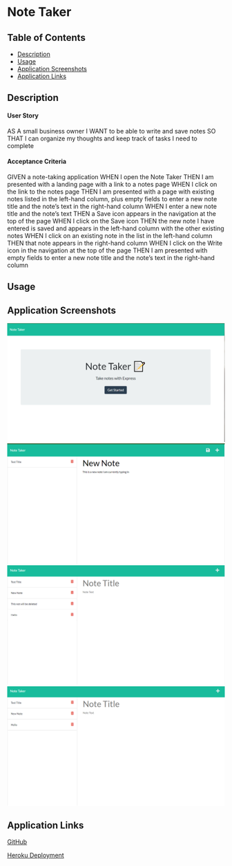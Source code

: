 # Note Taker


## Table of Contents

- [Description](#Description)
- [Usage](#Usage)
- [Application Screenshots](#application-screenshots)
- [Application Links](#application-links)


## Description
#### User Story 

AS A small business owner
I WANT to be able to write and save notes
SO THAT I can organize my thoughts and keep track of tasks I need to complete


#### Acceptance Criteria

GIVEN a note-taking application
WHEN I open the Note Taker
THEN I am presented with a landing page with a link to a notes page
WHEN I click on the link to the notes page
THEN I am presented with a page with existing notes listed in the left-hand column, plus empty fields to enter a new note title and the note’s text in the right-hand column
WHEN I enter a new note title and the note’s text
THEN a Save icon appears in the navigation at the top of the page
WHEN I click on the Save icon
THEN the new note I have entered is saved and appears in the left-hand column with the other existing notes
WHEN I click on an existing note in the list in the left-hand column
THEN that note appears in the right-hand column
WHEN I click on the Write icon in the navigation at the top of the page
THEN I am presented with empty fields to enter a new note title and the note’s text in the right-hand column


## Usage




## Application Screenshots

![Homepage](./public/assets/images/homepage.png)
![Notes Page](./public/assets/images/notes-page.png)
![Added Multiple Notes](./public/assets/images/multiple-notes.png)
![Deleted Note](./public/assets/images/after-delete.png)


## Application Links

[GitHub](https://github.com/VictorMendez96/note-taker)

[Heroku Deployment]()